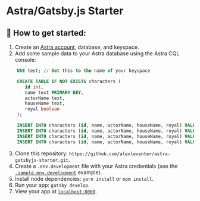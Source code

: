 # Astra/Gatsby.js Starter

## 🚀 How to get started:
1. Create an [Astra account](https://astra.datastax.com/register), database, and keyspace.
2. Add some sample data to your Astra database using the Astra CQL console:

```sql
    USE test; // Set this to the name of your keyspace 

    CREATE TABLE IF NOT EXISTS characters (
       id int,
       name text PRIMARY KEY,
       actorName text,
       houseName text,
       royal boolean
    );

    INSERT INTO characters (id, name, actorName, houseName, royal) VALUES (1, 'Jon Snow', 'Kit Harington', 'Stark', true);
    INSERT INTO characters (id, name, actorName, houseName, royal) VALUES (2, 'Daenerys Targaryen', 'Emilia Clarke', 'Targaryen', true);
    INSERT INTO characters (id, name, actorName, houseName, royal) VALUES (3, 'Tyrion Lannister', 'Peter Dinklage', 'Lannister', false);
    INSERT INTO characters (id, name, actorName, houseName, royal) VALUES (4, 'Arya Stark', 'Maisie Williams', 'Stark', false);
```
3. Clone this repository: `https://github.com/alexleventer/astra-gatsbyjs-starter.git`.
4. Create a `.env.development` file with your Astra credentials (see the [`.sample.env.development`](.sample.env.development) example).
5. Install node dependencies: `yarn install` or `npm install`.
6. Run your app: `gatsby develop`.
7. View your app at [`localhost:8000`](http://localhost:8000).
